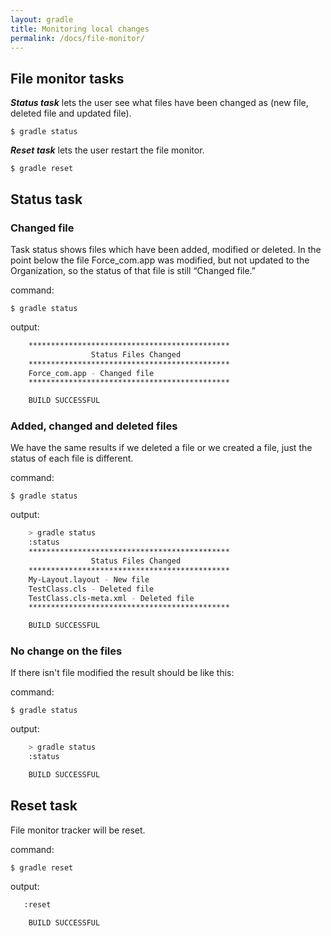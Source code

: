 ```yaml
---
layout: gradle
title: Monitoring local changes
permalink: /docs/file-monitor/
---
```

## File monitor tasks

***Status task*** lets the user see what files have been changed as (new file, deleted file and updated file).

	$ gradle status

***Reset task*** lets the user restart the file monitor.

	$ gradle reset

## Status task

### Changed file

Task status shows files which have been added, modified or deleted. In the point below the file Force_com.app was modified, but not updated to the Organization, so the status  of that file is still “Changed file.”

command:

	$ gradle status

output:

```bash
    *********************************************
                  Status Files Changed
    *********************************************
    Force_com.app - Changed file
    *********************************************

    BUILD SUCCESSFUL
```

### Added, changed and deleted files

We have the same results if we deleted a file or we created a file, just the status of each file is different.

command:

	$ gradle status

output:

```bash
    > gradle status
    :status
    *********************************************
                  Status Files Changed
    *********************************************
    My-Layout.layout - New file
    TestClass.cls - Deleted file
    TestClass.cls-meta.xml - Deleted file
    *********************************************

    BUILD SUCCESSFUL
```

### No change on the files

If there isn't file modified the result should be like this:

command:

	$ gradle status

output:

```bash
    > gradle status
    :status

    BUILD SUCCESSFUL
```

## Reset task

File monitor tracker will be reset.

command:

	$ gradle reset

output:

```bash
   :reset

    BUILD SUCCESSFUL
```
